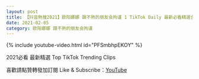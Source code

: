 ```yaml
---
layout: post
title: 【抖音熱搜2021】欧阳娜娜 跟不熟的朋友会拘谨 1 TikTok Daily 最新必看精選合集2021 02 05
date: 2021-02-05
category: 欧阳娜娜 跟不熟的朋友会拘谨
---
```


{% include youtube-video.html id="PFSmbhpEKOY" %}

2021必看 最新精選 Top TikTok Trending Clips

喜歡請點贊轉發加訂閱 Like & Subscribe：[YouTube](https://www.youtube.com/channel/UCAoR7VcanIPd04uEq_GIylA/videos)

